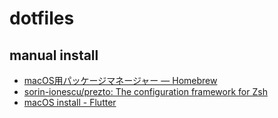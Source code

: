 # dotfiles


## manual install

- [macOS用パッケージマネージャー — Homebrew](https://brew.sh/index_ja)
- [sorin\-ionescu/prezto: The configuration framework for Zsh](https://github.com/sorin-ionescu/prezto)
- [macOS install \- Flutter](https://flutter.dev/docs/get-started/install/macos)
